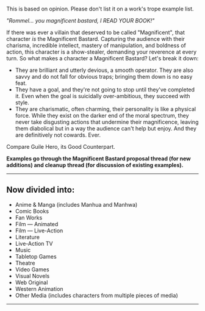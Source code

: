 This is based on opinion. Please don't list it on a work's trope example list.

_"Rommel... you magnificent bastard, I READ YOUR BOOK!"_

If there was ever a villain that deserved to be called "Magnificent", that character _is_ the Magnificent Bastard. Capturing the audience with their charisma, incredible intellect, mastery of manipulation, and boldness of action, this character is a show-stealer, demanding your reverence at every turn. So what makes a character a Magnificent Bastard? Let's break it down:

-   They are brilliant and utterly devious, a smooth operator. They are also savvy and do not fall for obvious traps; bringing them down is no easy feat.
-   They have a goal, and they're not going to stop until they've completed it. Even when the goal is suicidally over-ambitious, they succeed with style.
-   They are charismatic, often charming, their personality is like a physical force. While they exist on the darker end of the moral spectrum, they never take disgusting actions that undermine their magnificence, leaving them diabolical but in a way the audience can't help but enjoy. And they are definitively not cowards. Ever.

Compare Guile Hero, its Good Counterpart.

**Examples go through the Magnificent Bastard proposal thread (for new additions) and cleanup thread (for discussion of existing examples).**

___

## Now divided into:

-   Anime & Manga (includes Manhua and Manhwa)
-   Comic Books
-   Fan Works
-   Film — Animated
-   Film — Live-Action
-   Literature
-   Live-Action TV
-   Music
-   Tabletop Games
-   Theatre
-   Video Games
-   Visual Novels
-   Web Original
-   Western Animation
-   Other Media (includes characters from multiple pieces of media)

___
